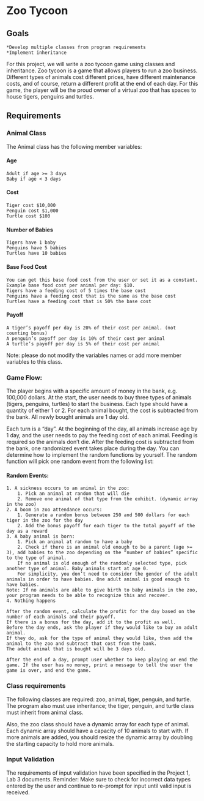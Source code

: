 # Zoo Tycoon

 

## Goals
	*Develop multiple classes from program requirements
	*Implement inheritance
For this project, we will write a zoo tycoon game using classes and inheritance. Zoo tycoon is a game that allows players to run a zoo business. Different types of animals cost different prices, have different maintenance costs, and of course, return a different profit at the end of each day. For this game, the player will be the proud owner of a virtual zoo that has spaces to house tigers, penguins and turtles.

 

## Requirements

### Animal Class

The Animal class has the following member variables:

#### Age
	Adult if age >= 3 days
	Baby if age < 3 days
#### Cost
	Tiger cost $10,000
	Penguin cost $1,000
	Turtle cost $100
#### Number of Babies
	Tigers have 1 baby
	Penguins have 5 babies
	Turtles have 10 babies
#### Base Food Cost
	You can get this base food cost from the user or set it as a constant. Example base food cost per animal per day: $10.
	Tigers have a feeding cost of 5 times the base cost
	Penguins have a feeding cost that is the same as the base cost
	Turtles have a feeding cost that is 50% the base cost
#### Payoff
	A tiger’s payoff per day is 20% of their cost per animal. (not counting bonus)
	A penguin’s payoff per day is 10% of their cost per animal
	A turtle’s payoff per day is 5% of their cost per animal
Note: please do not modify the variables names or add more member variables to this class.

 

### Game Flow:

The player begins with a specific amount of money in the bank, e.g. 100,000 dollars. At the start, the user needs to buy three types of animals (tigers, penguins, turtles) to start the business. Each type should have a quantity of either 1 or 2. For each animal bought, the cost is subtracted from the bank. All newly bought animals are 1 day old.

Each turn is a “day”. At the beginning of the day, all animals increase age by 1 day, and the user needs to pay the feeding cost of each animal. Feeding is required so the animals don’t die. After the feeding cost is subtracted from the bank, one randomized event takes place during the day.  You can determine how to implement the random functions by yourself.  The random function will pick one random event from the following list:

#### Random Events:

	1. A sickness occurs to an animal in the zoo:
		1. Pick an animal at random that will die
		2. Remove one animal of that type from the exhibit. (dynamic array in the zoo)
	2. A boom in zoo attendance occurs:
		1. Generate a random bonus between 250 and 500 dollars for each tiger in the zoo for the day 
		2. Add the bonus payoff for each tiger to the total payoff of the day as a reward
	3. A baby animal is born:
		1. Pick an animal at random to have a baby
		2. Check if there is an animal old enough to be a parent (age >= 3), add babies to the zoo depending on the “number of babies” specific to the type of animal. 
		If no animal is old enough of the randomly selected type, pick another type of animal. Baby animals start at age 0. 
		For simplicity, you don’t need to consider the gender of the adult animals in order to have babies. One adult animal is good enough to have babies.
	Note: If no animals are able to give birth to baby animals in the zoo, your program needs to be able to recognize this and recover.
	4. Nothing happens

	After the random event, calculate the profit for the day based on the number of each animals and their payoff. 
	If there is a bonus for the day, add it to the profit as well. 
	Before the day ends, ask the player if they would like to buy an adult animal. 
	If they do, ask for the type of animal they would like, then add the animal to the zoo and subtract that cost from the bank. 
	The adult animal that is bought will be 3 days old.

	After the end of a day, prompt user whether to keep playing or end the game. If the user has no money, print a message to tell the user the game is over, and end the game.

 

### Class requirements

The following classes are required: zoo, animal, tiger, penguin, and turtle. The program also must use inheritance; the tiger, penguin, and turtle class must inherit from animal class.

Also, the zoo class should have a dynamic array for each type of animal. Each dynamic array should have a capacity of 10 animals to start with. If more animals are added, you should resize the dynamic array by doubling the starting capacity to hold more animals.

 

### Input Validation

The requirements of input validation have been specified in the Project 1, Lab 3 documents. Reminder: Make sure to check for incorrect data types entered by the user and continue to re-prompt for input until valid input is received.

 

 
